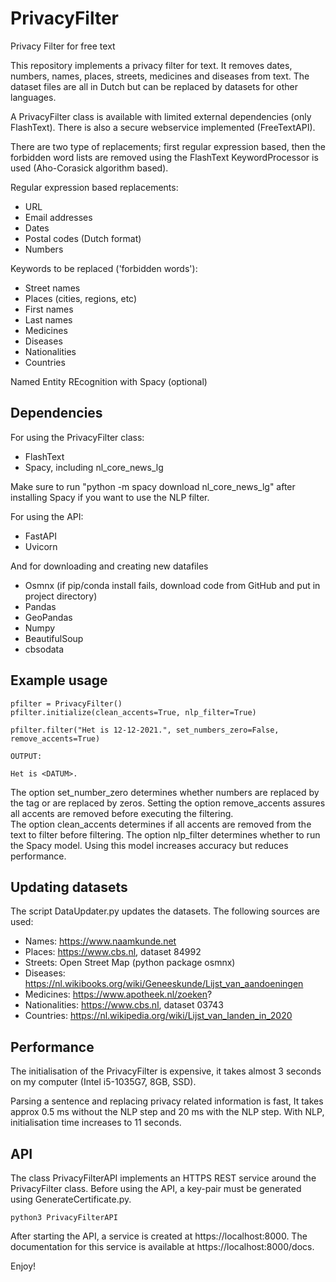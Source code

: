 # PrivacyFilter
Privacy Filter for free text

This repository implements a privacy filter for text. It removes dates, numbers, names, places, streets, medicines 
and diseases from text. The dataset files are all in Dutch but can be replaced by datasets for other languages.

A PrivacyFilter class is available with limited external dependencies (only FlashText). There is also a secure webservice
implemented (FreeTextAPI).

There are two type of replacements; first regular expression based, then the forbidden word lists are removed using the
FlashText KeywordProcessor is used (Aho-Corasick algorithm based).

Regular expression based replacements:
- URL
- Email addresses
- Dates
- Postal codes (Dutch format)
- Numbers

Keywords to be replaced ('forbidden words'):
- Street names
- Places (cities, regions, etc)
- First names
- Last names
- Medicines
- Diseases
- Nationalities
- Countries

Named Entity REcognition with Spacy (optional)

## Dependencies
For using the PrivacyFilter class:
- FlashText
- Spacy, including nl_core_news_lg 

Make sure to run "python -m spacy download nl_core_news_lg" after installing Spacy if you want
to use the NLP filter.

For using the API:
- FastAPI
- Uvicorn

And for downloading and creating new datafiles
- Osmnx (if pip/conda install fails, download code from GitHub and put in project directory)
- Pandas
- GeoPandas
- Numpy
- BeautifulSoup
- cbsodata

## Example usage
~~~~
pfilter = PrivacyFilter()
pfilter.initialize(clean_accents=True, nlp_filter=True)

pfilter.filter("Het is 12-12-2021.", set_numbers_zero=False, remove_accents=True)

OUTPUT:

Het is <DATUM>. 
~~~~

The option set_number_zero determines whether numbers are replaced by the tag <NUMBER> or are 
replaced by zeros. Setting the option remove_accents assures all accents are removed before 
executing the filtering.  
The option clean_accents determines if all accents are removed from the text to filter before
filtering. The option nlp_filter determines whether to run the Spacy model. Using this
model increases accuracy but reduces performance.

## Updating datasets

The script DataUpdater.py updates the datasets. The following sources are used:
- Names: https://www.naamkunde.net
- Places: https://www.cbs.nl, dataset 84992
- Streets: Open Street Map (python package osmnx) 
- Diseases: https://nl.wikibooks.org/wiki/Geneeskunde/Lijst_van_aandoeningen
- Medicines: https://www.apotheek.nl/zoeken?
- Nationalities: https://www.cbs.nl, dataset 03743
- Countries: https://nl.wikipedia.org/wiki/Lijst_van_landen_in_2020

## Performance

The initialisation of the PrivacyFilter is expensive, it takes almost 3 seconds on my computer 
(Intel i5-1035G7, 8GB, SSD).

Parsing a sentence and replacing privacy related information is fast, It takes approx 0.5 ms 
without the NLP step and 20 ms with the NLP step. With NLP, initialisation time increases to 11 seconds.

## API

The class PrivacyFilterAPI implements an HTTPS REST service around the PrivacyFilter class. Before 
using the API, a key-pair must be generated using GenerateCertificate.py.

~~~~
python3 PrivacyFilterAPI
~~~~

After starting the API, a service is created at https://localhost:8000. The documentation for this 
service is available at https://localhost:8000/docs.

Enjoy!